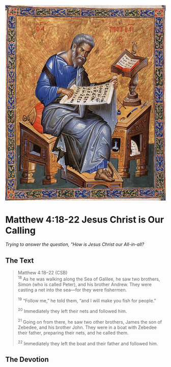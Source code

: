 <img class="intro-right" src="art-matthew.jpg">

# Matthew 4:18-22 Jesus Christ is Our Calling

*Trying to answer the question, "How is Jesus Christ our All-in-all?*

## The Text

>Matthew 4:18–22 (CSB)  
><sup>18</sup> As he was walking along the Sea of Galilee, he saw two brothers, Simon (who is called Peter), and his brother Andrew. They were casting a net into the sea—for they were fishermen. 
>
><sup>19</sup> “Follow me,” he told them, “and I will make you fish for people.” 
>
><sup>20</sup> Immediately they left their nets and followed him. 
>
><sup>21</sup> Going on from there, he saw two other brothers, James the son of Zebedee, and his brother John. They were in a boat with Zebedee their father, preparing their nets, and he called them. 
>
><sup>22</sup> Immediately they left the boat and their father and followed him.

## The Devotion

